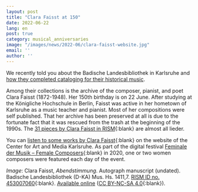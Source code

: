 ```yaml
---
layout: post
title: "Clara Faisst at 150"
date: 2022-06-22
lang: en
post: true
category: musical_anniversaries
image: "/images/news/2022-06/clara-faisst-website.jpg"
email: ''
author: ''
---
```


We recently told you about the Badische Landesbibliothek in Karlsruhe and [how they completed cataloging for their historical music](/library_collections/2022/05/30/historical-music-from-the-badische-landesbibliothek.html).  

Among their collections is the archive of the composer, pianist, and poet Clara Faisst (1872-1948). Her 150th birthday is on 22 June. After studying at the Königliche Hochschule in Berlin, Faisst was active in her hometown of Karlsruhe as a music teacher and pianist. Most of her compositions were self published. That her archive has been preserved at all is due to the fortunate fact that it was rescued from the trash at the beginning of the 1990s. The [31 pieces by Clara Faisst in RISM](https://opac.rism.info/search?View=rism&q=pe30074802){:blank} are almost all lieder.  

You can [listen to some works by Clara Faisst](https://zkm.de/en/clara-mathilde-faisst){:blank} on the website of the Center for Art and Media Karlsruhe. As part of the digital festival [Feminale der Musik – Female Composers](https://zkm.de/de/veranstaltung/2020/04/feminale-der-musik-female-composers){:blank} in 2020, one or two women composers were featured each day of the event.  

_Image_: Clara Faisst, _Abendstimmung_. Autograph manuscript (undated). Badische Landesbibliothek (D-KA) Mus. Hs. 1411,7. [RISM ID no. 453007060](https://opac.rism.info/search?id=453007060&View=rism){:blank}. [Available online](http://digital.blb-karlsruhe.de/id/4823772) ([CC BY-NC-SA 4.0](https://creativecommons.org/licenses/by-nc-sa/4.0/deed.de){:blank}).   

